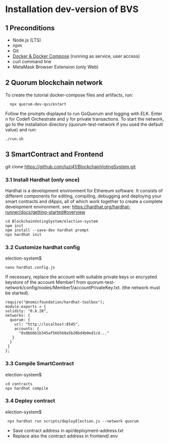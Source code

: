 # Installation dev-version of BVS 
## 1 Preconditions
- Node.js (LTS)
- npm
- Git
- [Docker & Docker Compose](https://docker.com) (running as service, user access)
- curl command line
- MetaMask Browser Extension (only Web)

## 2 Quorum blockchain network

To create the tutorial docker-compose files and artifacts, run:
  
      npx quorum-dev-quickstart
  
Follow the prompts displayed to run GoQuorum and logging with ELK. Enter n for Codefi Orchestrate and y for private transactions.
To start the network, go to the installation directory (quorum-test-network if you used the default value) and run:

    ./run.sh
    
## 3 SmartContract and Frontend

git clone https://github.com/luzi41/BlockchainVotingSystem.git

### 3.1 Install Hardhat (only once)

Hardhat is a development environment for Ethereum software. It consists of different components for editing, compiling, debugging and deploying your smart contracts and dApps, all of which work together to create a complete development environment. see: https://hardhat.org/hardhat-runner/docs/getting-started#overview

    cd BlockchainVotingSystem/election-system
    npm init 
    npm install --save-dev hardhat prompt
    npx hardhat init 

### 3.2 Customize hardhat config

election-system$ 

    nano hardhat.config.js
    
If necessary, replace the account with suitable private keys or encrypted keystore of the account 
Member1 from quorum-test-network/config/nodes/Member1/accountPrivateKey.txt. (the network must be started).

    require("@nomicfoundation/hardhat-toolbox");
    module.exports = {
    solidity: "0.8.28",
    networks: {
      quorum: {
        url: "http://localhost:8545",
        accounts: {
          "0x8bbbb1b345af56b560a5b20bd4b0ed1cd..."
       }
      }
     }
    };
### 3.3 Compile SmartContract

election-system$

    cd contracts
    npx hardhat compile

### 3.4 Deploy contract

election-system$

     npx hardhat run scripts/deployElection.js --network quorum 

- Save contract address in api/deployment-address.txt
- Replace also the contract address in frontend/.env

